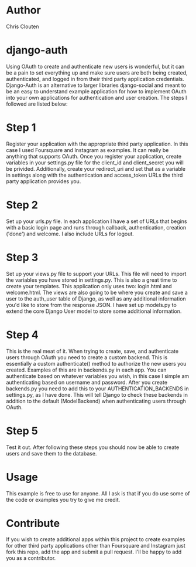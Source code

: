Author
=======
Chris Clouten

django-auth
===========

Using OAuth to create and authenticate new users is wonderful, but it can be a pain to set everything up and make sure users are both being created, authenticated, and logged in from their third party application credentials. Django-Auth is an alternative to larger libraries django-social and meant to be an easy to understand example application for how to implement OAuth into your own applications for authentication and user creation. The steps I followed are listed below:

Step 1
=======

Register your application with the appropriate third party application. In this case I used Foursquare and Instagram as examples. It can really be anything that supports OAuth. Once you register your application, create variables in your settings.py file for the client_id and client_secret you will be privided. Additionally, create your redirect_uri and set that as a variable in settings along with the authentication and access_token URLs the third party application provides you.

Step 2
=======

Set up your urls.py file. In each application I have a set of URLs that begins with a basic login page and runs through callback, authentication, creation ('done') and welcome. I also include URLs for logout.

Step 3
=======

Set up your views.py file to support your URLs. This file will need to import the variables you have stored in settings.py. This is also a great time to create your templates. This application only uses two: login.html and welcome.html. The views are also going to be where you create and save a user to the auth_user table of Django, as well as any additional information you'd like to store from the response JSON. I have set up models.py to extend the core Django User model to store some additional information.

Step 4
=======

This is the real meat of it. When trying to create, save, and authenticate users through OAuth you need to create a custom backend. This is essentially a custom authenticate() method to authorize the new users you created. Examples of this are in backends.py in each app. You can authenticate based on whatever variables you wish, in this case I simple am authenticating based on username and password. After you create backends.py you need to add this to your AUTHENTICATION_BACKENDS in settings.py, as I have done. This will tell Django to check these backends in addition to the default (ModelBackend) when authenticating users through OAuth.

Step 5
=======

Test it out. After following these steps you should now be able to create users and save them to the database.

Usage
======

This example is free to use for anyone. All I ask is that if you do use some of the code or examples you try to give me credit.

Contribute
===========

If you wish to create additional apps within this project to create examples for other third party applications other than Foursquare and Instagram just fork this repo, add the app and submit a pull request. I'll be happy to add you as a contributor.
